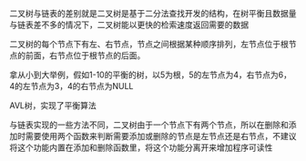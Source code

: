 二叉树与链表的差别就是二叉树是基于二分法查找开发的结构，在树平衡且数据量与链表差不多的情况下，二叉树能以更快的检索速度返回需要的数据

二叉树的每个节点下有左、右节点，节点之间根据某种顺序排列，左节点位于根节点的前面，右节点位于根节点的后面。

拿从小到大举例，假如1-10的平衡的树，以5为根，5的左节点为4，右节点为6，4的左节点为3，4的右节点为NULL

AVL树，实现了平衡算法

与链表实现的一些方法不同，二叉树由于一个节点下有两个节点，所以在删除和添加时需要使用两个函数来判断需要添加或删除的节点是左节点还是右节点，不建议将这个功能内置在添加和删除函数里，将这个功能分离开来增加程序可读性
